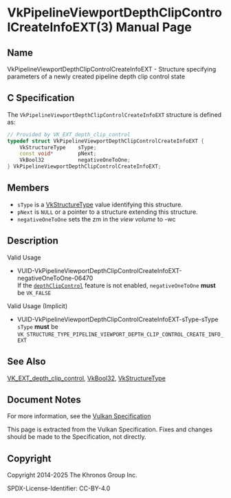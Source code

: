 # VkPipelineViewportDepthClipControlCreateInfoEXT(3) Manual Page

## Name

VkPipelineViewportDepthClipControlCreateInfoEXT - Structure specifying parameters of a newly created pipeline depth clip control state



## [](#_c_specification)C Specification

The `VkPipelineViewportDepthClipControlCreateInfoEXT` structure is defined as:

```c++
// Provided by VK_EXT_depth_clip_control
typedef struct VkPipelineViewportDepthClipControlCreateInfoEXT {
    VkStructureType    sType;
    const void*        pNext;
    VkBool32           negativeOneToOne;
} VkPipelineViewportDepthClipControlCreateInfoEXT;
```

## [](#_members)Members

- `sType` is a [VkStructureType](https://registry.khronos.org/vulkan/specs/latest/man/html/VkStructureType.html) value identifying this structure.
- `pNext` is `NULL` or a pointer to a structure extending this structure.
- `negativeOneToOne` sets the zm in the *view volume* to -wc

## [](#_description)Description

Valid Usage

- [](#VUID-VkPipelineViewportDepthClipControlCreateInfoEXT-negativeOneToOne-06470)VUID-VkPipelineViewportDepthClipControlCreateInfoEXT-negativeOneToOne-06470  
  If the [`depthClipControl`](https://registry.khronos.org/vulkan/specs/latest/html/vkspec.html#features-depthClipControl) feature is not enabled, `negativeOneToOne` **must** be `VK_FALSE`

Valid Usage (Implicit)

- [](#VUID-VkPipelineViewportDepthClipControlCreateInfoEXT-sType-sType)VUID-VkPipelineViewportDepthClipControlCreateInfoEXT-sType-sType  
  `sType` **must** be `VK_STRUCTURE_TYPE_PIPELINE_VIEWPORT_DEPTH_CLIP_CONTROL_CREATE_INFO_EXT`

## [](#_see_also)See Also

[VK\_EXT\_depth\_clip\_control](https://registry.khronos.org/vulkan/specs/latest/man/html/VK_EXT_depth_clip_control.html), [VkBool32](https://registry.khronos.org/vulkan/specs/latest/man/html/VkBool32.html), [VkStructureType](https://registry.khronos.org/vulkan/specs/latest/man/html/VkStructureType.html)

## [](#_document_notes)Document Notes

For more information, see the [Vulkan Specification](https://registry.khronos.org/vulkan/specs/latest/html/vkspec.html#VkPipelineViewportDepthClipControlCreateInfoEXT)

This page is extracted from the Vulkan Specification. Fixes and changes should be made to the Specification, not directly.

## [](#_copyright)Copyright

Copyright 2014-2025 The Khronos Group Inc.

SPDX-License-Identifier: CC-BY-4.0